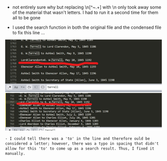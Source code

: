 - not entirely sure why but replacing \n[^~.+] with \n only took away some of the material that wasn't letters. I had to run it a second time for them all to be gone

- I used the search function in both the original file and the condensed file to fix this line ...

![image i just uploaded](fix2.jpg)
![image i just uploaded](fix1.jpg)

    - I could tell there was a 'to' in the line and therefore ould be considered a letter; however, there was a typo in spacing that didn't allow for this 'to' to come up as a search result. Thus, I fixed it manually.
